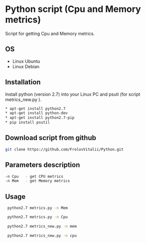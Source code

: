 # Python script (Cpu and Memory metrics)

Script for getting Cpu and Memory metrics.

## OS

* Linux Ubuntu
* Linux Debian


## Installation

Install python (version 2.7) into your Linux PC and psuti (for script  metrics_new.py ). 

```bash
* apt-get install python2.7
* apt-get install python-dev
* apt-get install python2.7-pip
* pip install psutil
```

## Download script from github

```bash
git clone https://github.com/FrolovVitalii/Python.git
```

## Parameters description

```bash
-n Cpu   - get CPU metrics
-n Mem   - get Memory metrics
```

## Usage

```bash
 python2.7 metrics.py -n Mem

 python2.7 metrics.py -n Cpu
 
 python2.7 metrics_new.py -n mem
 
 python2.7 metrics_new.py -n cpu
```
